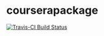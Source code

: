 # courserapackage

[![Travis-CI Build Status](https://travis-ci.org/madams1/courserapackage.svg?branch=master)](https://travis-ci.org/madams1/courserapackage)
